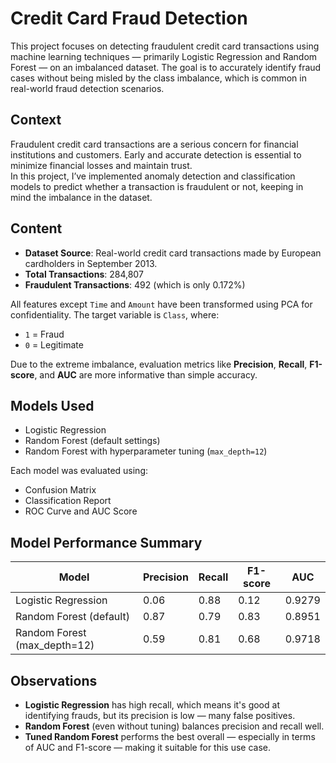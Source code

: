 # Credit Card Fraud Detection

This project focuses on detecting fraudulent credit card transactions using machine learning techniques — primarily Logistic Regression and Random Forest — on an imbalanced dataset. The goal is to accurately identify fraud cases without being misled by the class imbalance, which is common in real-world fraud detection scenarios.

## Context

Fraudulent credit card transactions are a serious concern for financial institutions and customers. Early and accurate detection is essential to minimize financial losses and maintain trust.  
In this project, I’ve implemented anomaly detection and classification models to predict whether a transaction is fraudulent or not, keeping in mind the imbalance in the dataset.

## Content

- **Dataset Source**: Real-world credit card transactions made by European cardholders in September 2013.
- **Total Transactions**: 284,807  
- **Fraudulent Transactions**: 492 (which is only 0.172%)

All features except `Time` and `Amount` have been transformed using PCA for confidentiality. The target variable is `Class`, where:
- `1` = Fraud
- `0` = Legitimate

Due to the extreme imbalance, evaluation metrics like **Precision**, **Recall**, **F1-score**, and **AUC** are more informative than simple accuracy.

## Models Used

- Logistic Regression  
- Random Forest (default settings)  
- Random Forest with hyperparameter tuning (`max_depth=12`)

Each model was evaluated using:
- Confusion Matrix
- Classification Report
- ROC Curve and AUC Score

## Model Performance Summary

| Model                          | Precision | Recall | F1-score | AUC   |
|-------------------------------|-----------|--------|----------|--------|
| Logistic Regression           | 0.06      | 0.88   | 0.12     | 0.9279 |
| Random Forest (default)       | 0.87      | 0.79   | 0.83     | 0.8951 |
| Random Forest (max_depth=12)  | 0.59      | 0.81   | 0.68     | 0.9718 |


## Observations

- **Logistic Regression** has high recall, which means it's good at identifying frauds, but its precision is low — many false positives.
- **Random Forest** (even without tuning) balances precision and recall well.
- **Tuned Random Forest** performs the best overall — especially in terms of AUC and F1-score — making it suitable for this use case.


